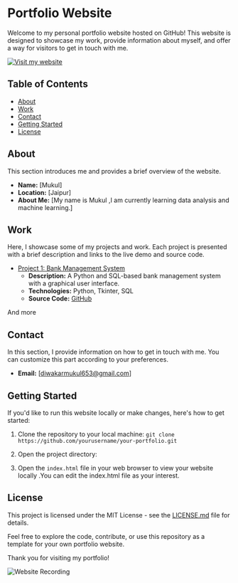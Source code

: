 # Portfolio Website

Welcome to my personal portfolio website hosted on GitHub! This website is designed to showcase my work, provide information about myself, and offer a way for visitors to get in touch with me.

[![Visit my website](https://img.shields.io/badge/Visit%20my%20website-%230A0A0A.svg?&style=for-the-badge&logo=data:image/png;base64,iVBORw0KGgoAAAANSUhEUgAAACAAAAAgCAQAAADZc7J/AAAAWElEQVR42mP8/wcAAwAB/ABeCR5YAAAAASUVORK5CYII=&link=https://mukuldiwakar.netlify.app/)](https://mukuldiwakar.netlify.app/)


## Table of Contents
- [About](#about)
- [Work](#work)
- [Contact](#contact)
- [Getting Started](#getting-started)
- [License](#license)

## About

This section introduces me and provides a brief overview of the website.

- **Name:** [Mukul]
- **Location:** [Jaipur]
- **About Me:** [My name is Mukul ,I am currently learning data analysis and machine learning.]

## Work

Here, I showcase some of my projects and work. Each project is presented with a brief description and links to the live demo and source code.

- [Project 1: Bank Management System](#)
  - **Description:** A Python and SQL-based bank management system with a graphical user interface.
  - **Technologies:** Python, Tkinter, SQL
  - **Source Code:** [GitHub](https://github.com/mukuldiwakar/BMS-)

And more

## Contact

In this section, I provide information on how to get in touch with me. You can customize this part according to your preferences.

- **Email:** [diwakarmukul653@gmail.com]

## Getting Started

If you'd like to run this website locally or make changes, here's how to get started:

1. Clone the repository to your local machine:
``git clone https://github.com/yourusername/your-portfolio.git``

2. Open the project directory:

3. Open the `index.html` file in your web browser to view your website locally .You can edit the index.html file as your interest.

## License

This project is licensed under the MIT License - see the [LICENSE.md](LICENSE.md) file for details.

Feel free to explore the code, contribute, or use this repository as a template for your own portfolio website.

Thank you for visiting my portfolio!

![Website Recording](https://i.imgur.com/AU9Jtg3.gif)


